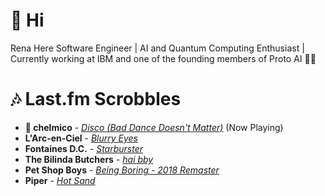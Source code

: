 # 👋 Hi

Rena Here
Software Engineer | AI and Quantum Computing Enthusiast | Currently working at IBM and one of the founding members of Proto AI 🤖💪

# 🎶 Last.fm Scrobbles

- **🎵 chelmico** - *[Disco (Bad Dance Doesn't Matter)](https://www.last.fm/music/chelmico/_/Disco+(Bad+Dance+Doesn%27t+Matter))* (Now Playing)
- **L'Arc-en-Ciel** - *[Blurry Eyes](https://www.last.fm/music/L%27Arc-en-Ciel/_/Blurry+Eyes)*
- **Fontaines D.C.** - *[Starburster](https://www.last.fm/music/Fontaines+D.C./_/Starburster)*
- **The Bilinda Butchers** - *[hai bby](https://www.last.fm/music/The+Bilinda+Butchers/_/hai+bby)*
- **Pet Shop Boys** - *[Being Boring - 2018 Remaster](https://www.last.fm/music/Pet+Shop+Boys/_/Being+Boring+-+2018+Remaster)*
- **Piper** - *[Hot Sand](https://www.last.fm/music/Piper/_/Hot+Sand)*
